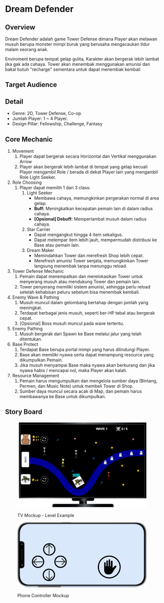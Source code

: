 # Dream Defender

## Overview

Dream Defender adalah game Tower Defense dimana Player akan melawan musuh berupa monster mimpi buruk yang berusaha mengacaukan tidur malam seorang anak.&#x20;

Enviroment berupa tempat gelap gulita, Karakter akan bergerak lebih lambat jika gak ada cahaya. Tower akan menembak menggunakan amunisi dan bakal butuh "recharge" sementara untuk dapat menembak kembali

## Target Audience

## Detail

* Genre: 2D, Tower Defense, Co-op.
* Jumlah Player: 1 \~ 4 Player.
* Design Pillar: Fellowship, Challenge, Fantasy

## Core Mechanic

1. Movement
   1. Player dapat bergerak secara Horizontal dan Vertikal menggunakan Arrow
   2. Player akan bergerak lebih lambat di tempat yang gelap kecuali Player mengambil Role / berada di dekat Player lain yang mengambil Role Light Seeker.&#x20;
2. Role Choosing
   1. Player dapat memilih 1 dari 3 class:
      1. Light Seeker
         * Membawa cahaya, memungkinkan pergerakan normal di area gelap.
         * **Buff:** Meningkatkan kecepatan pemain lain di dalam radius cahaya.
         * **\[Opsional] Debuff:** Memperlambat musuh dalam radius cahaya.
      2. Star Carrier
         * Dapat mengangkut hingga 4 item sekaligus.
         * Dapat melempar item lebih jauh, mempermudah distribusi ke Base atau pemain lain.
      3. Dream Maker
         * Memindahkan Tower dan merefresh Shop lebih cepat.
         * Merefresh amunisi Tower senjata, memungkinkan Tower langsung menembak tanpa menunggu reload.
3. Tower Defense Mechanic
   1. Pemain dapat menempatkan dan merelokasikan Tower untuk menyerang musuh atau mendukung Tower dan pemain lain.
   2. Tower penyerang memiliki sistem amunisi, sehingga perlu reload setelah kehabisan peluru sebelum bisa menembak kembali.&#x20;
4. Enemy Wave & Pathing
   1. Musuh muncul dalam gelombang bertahap dengan jumlah yang meningkat.
   2. Terdapat berbagai jenis musuh, seperti ber-HP tebal atau bergerak cepat.
   3. \[Opsional] Boss musuh muncul pada wave tertentu.
5. Enemy Pathing&#x20;
   1. Musuh bergerak dari Spawn ke Base melalui jalur yang telah ditentukan.
6. Base Protect
   1. Terdapat Base berupa portal mimpi yang harus dilindungi Player.&#x20;
   2. Base akan memiliki nyawa serta dapat menampung resource yang dikumpulkan Pemain.
   3. Jika musuh menyampai Base maka nyawa akan berkurang dan jika nyawa habis / mencapai nol, maka Player akan kalah.
7. Resource Management
   1. Pemain harus mengumpulkan dan mengelola sumber daya (Bintang, Permen, dan Music Note) untuk membeli Tower di Shop.
   2. Sumber daya muncul secara acak di Map, dan pemain harus membawanya ke Base untuk dikumpulkan.

## Story Board

<figure><img src=".gitbook/assets/image.png" alt=""><figcaption><p>TV Mockup - Level Example</p></figcaption></figure>

<figure><img src=".gitbook/assets/image (32).png" alt=""><figcaption><p>Phone Controller Mockup</p></figcaption></figure>
